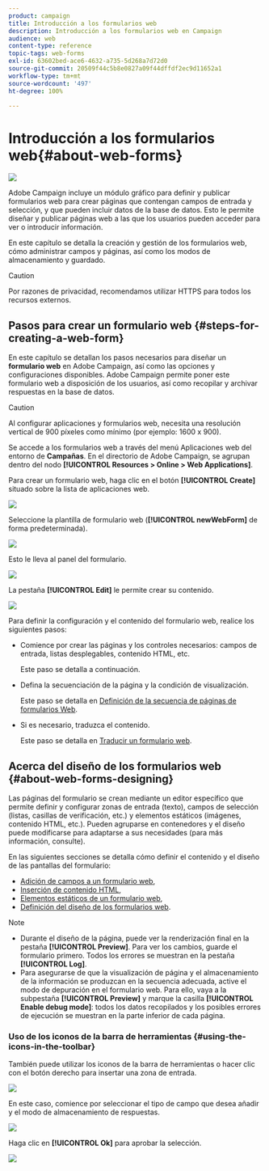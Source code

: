 ```yaml
---
product: campaign
title: Introducción a los formularios web
description: Introducción a los formularios web en Campaign
audience: web
content-type: reference
topic-tags: web-forms
exl-id: 63602bed-ace6-4632-a735-5d268a7d72d0
source-git-commit: 20509f44c5b8e0827a09f44dffdf2ec9d11652a1
workflow-type: tm+mt
source-wordcount: '497'
ht-degree: 100%

---
```


# Introducción a los formularios web{#about-web-forms}

![](../../assets/common.svg)

Adobe Campaign incluye un módulo gráfico para definir y publicar formularios web para crear páginas que contengan campos de entrada y selección, y que pueden incluir datos de la base de datos. Esto le permite diseñar y publicar páginas web a las que los usuarios pueden acceder para ver o introducir información.

En este capítulo se detalla la creación y gestión de los formularios web, cómo administrar campos y páginas, así como los modos de almacenamiento y guardado.

>[!CAUTION]
>
>Por razones de privacidad, recomendamos utilizar HTTPS para todos los recursos externos.

## Pasos para crear un formulario web {#steps-for-creating-a-web-form}

En este capítulo se detallan los pasos necesarios para diseñar un **formulario web** en Adobe Campaign, así como las opciones y configuraciones disponibles. Adobe Campaign permite poner este formulario web a disposición de los usuarios, así como recopilar y archivar respuestas en la base de datos.

>[!CAUTION]
>
>Al configurar aplicaciones y formularios web, necesita una resolución vertical de 900 píxeles como mínimo (por ejemplo: 1600 x 900).

Se accede a los formularios web a través del menú Aplicaciones web del entorno de **Campañas**. En el directorio de Adobe Campaign, se agrupan dentro del nodo **[!UICONTROL Resources > Online > Web Applications]**.

Para crear un formulario web, haga clic en el botón **[!UICONTROL Create]** situado sobre la lista de aplicaciones web.

![](assets/webapp_create_new.png)

Seleccione la plantilla de formulario web (**[!UICONTROL newWebForm]** de forma predeterminada).

![](assets/s_ncs_admin_survey_select_template.png)

Esto le lleva al panel del formulario.

![](assets/webapp_empty_dashboard.png)

La pestaña **[!UICONTROL Edit]** le permite crear su contenido.

![](assets/webapp_edit_tab.png)

Para definir la configuración y el contenido del formulario web, realice los siguientes pasos:

* Comience por crear las páginas y los controles necesarios: campos de entrada, listas desplegables, contenido HTML, etc.

   Este paso se detalla a continuación.

* Defina la secuenciación de la página y la condición de visualización.

   Este paso se detalla en [Definición de la secuencia de páginas de formularios Web](defining-web-forms-page-sequencing.md).

* Si es necesario, traduzca el contenido.

   Este paso se detalla en [Traducir un formulario web](translating-a-web-form.md).

## Acerca del diseño de los formularios web {#about-web-forms-designing}

Las páginas del formulario se crean mediante un editor específico que permite definir y configurar zonas de entrada (texto), campos de selección (listas, casillas de verificación, etc.) y elementos estáticos (imágenes, contenido HTML, etc.). Pueden agruparse en contenedores y el diseño puede modificarse para adaptarse a sus necesidades (para más información, consulte).[](defining-web-forms-layout.md#creating-containers)

En las siguientes secciones se detalla cómo definir el contenido y el diseño de las pantallas del formulario:

* [Adición de campos a un formulario web](adding-fields-to-a-web-form.md),
* [Inserción de contenido HTML](static-elements-in-a-web-form.md#inserting-html-content),
* [Elementos estáticos de un formulario web](static-elements-in-a-web-form.md),
* [Definición del diseño de los formularios web](defining-web-forms-layout.md).

>[!NOTE]
>
>* Durante el diseño de la página, puede ver la renderización final en la pestaña **[!UICONTROL Preview]**. Para ver los cambios, guarde el formulario primero. Todos los errores se muestran en la pestaña **[!UICONTROL Log]**.
>* Para asegurarse de que la visualización de página y el almacenamiento de la información se produzcan en la secuencia adecuada, active el modo de depuración en el formulario web. Para ello, vaya a la subpestaña **[!UICONTROL Preview]** y marque la casilla **[!UICONTROL Enable debug mode]**: todos los datos recopilados y los posibles errores de ejecución se muestran en la parte inferior de cada página.

>


### Uso de los iconos de la barra de herramientas {#using-the-icons-in-the-toolbar}

También puede utilizar los iconos de la barra de herramientas o hacer clic con el botón derecho para insertar una zona de entrada.

![](assets/s_ncs_admin_webform_add_selection.png)

En este caso, comience por seleccionar el tipo de campo que desea añadir y el modo de almacenamiento de respuestas.

![](assets/s_ncs_admin_webform_select_storage.png)

Haga clic en **[!UICONTROL Ok]** para aprobar la selección.

![](assets/s_ncs_admin_webform_confirm_storage.png)
